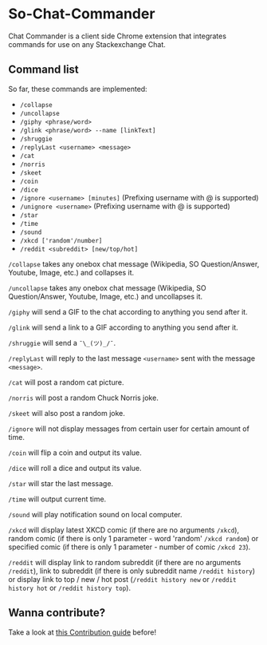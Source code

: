 # So-Chat-Commander
Chat Commander is a client side Chrome extension that integrates commands for use on any Stackexchange Chat.  

## Command list
So far, these commands are implemented:

- `/collapse`
- `/uncollapse`
- `/giphy <phrase/word>`
- `/glink <phrase/word> --name [linkText]`
- `/shruggie`
- `/replyLast <username> <message>`
- `/cat`
- `/norris`
- `/skeet`
- `/coin`
- `/dice`
- `/ignore <username> [minutes]` (Prefixing username with @ is supported)
- `/unignore <username>` (Prefixing username with @ is supported)
- `/star`
- `/time`
- `/sound`
- `/xkcd ['random'/number]`
- `/reddit <subreddit> [new/top/hot]`

`/collapse` takes any onebox chat message (Wikipedia, SO Question/Answer, Youtube, Image, etc.) and collapses it.

`/uncollapse` takes any onebox chat message (Wikipedia, SO Question/Answer, Youtube, Image, etc.) and uncollapses it.

`/giphy` will send a GIF to the chat according to anything you send after it.

`/glink` will send a link to a GIF according to anything you send after it.

`/shruggie` will send a `¯\_(ツ)_/¯`.

`/replyLast` will reply to the last message `<username>` sent with the message `<message>`.

`/cat` will post a random cat picture.

`/norris` will post a random Chuck Norris joke.

`/skeet` will also post a random joke.

`/ignore` will not display messages from certain user for certain amount of time.

`/coin` will flip a coin and output its value.

`/dice` will roll a dice and output its value.

`/star` will star the last message.

`/time` will output current time.

`/sound` will play notification sound on local computer.

`/xkcd` will display latest XKCD comic (if there are no arguments `/xkcd`), random comic (if there is only 1 parameter - word 'random' `/xkcd random`) or specified comic (if there is only 1 parameter - number of comic `/xkcd 23`).

`/reddit` will display link to random subreddit (if there are no arguments `/reddit`), link to subreddit (if there is only subreddit name `/reddit history`) or display link to top / new / hot post (`/reddit history new` or `/reddit history hot` or `/reddit history top`).

## Wanna contribute?

Take a look at [this Contribution guide](CONTRIBUTING.md) before!
